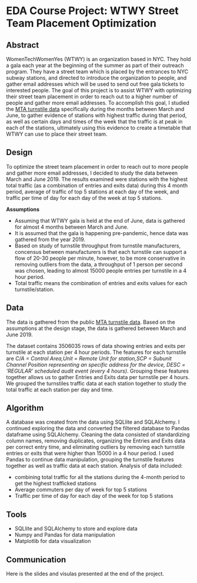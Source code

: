 # EDA Course Project: WTWY Street Team Placement Optimization

## Abstract

WomenTechWomenYes (WTWY) is an organization based in NYC. They hold a gala each year at the beginning of the summer as part of their outreach program. They have a street team which is placed by the entrances to NYC subway stations, and directed to introduce the organization to people, and gather email addresses which will be used to send out free gala tickets to interested people. The goal of this project is to assist WTWY with optimizing their street team placement in order to reach out to a higher number of people and gather more email addresses. To accomplish this goal, I studied the [MTA turnstile data](http://web.mta.info/developers/turnstile.html) specifically during the months between March and June, to gather evidence of stations with highest traffic during that period, as well as certain days and times of the week that the traffic is at peak in each of the stations, ultimately using this evidence to create a timetable that WTWY can use to place their street team.


## Design
To optimize the street team placement in order to reach out to more people and gather more email addresses, I decided to study the data between March and June 2019. The results examined were stations with the highest total traffic (as a combination of entries and exits data) during this 4 month period, average of traffic of top 5 stations at each day of the week, and traffic per time of day for each day of the week at top 5 stations.

**Assumptions**
- Assuming that WTWY gala is held at the end of June, data is gathered for almost 4 months between March and June.
- It is assumed that the gala is happening pre-pandemic, hence data was gathered from the year 2019.
- Based on study of turnstile throughput from turnstile manufacturers, concensus between manufacturers is that each turnstile can support a flow of 20-30 people per minute, however, to be more conservative in removing outliers from the data, a throughput of 1 person per second was chosen, leading to almost 15000 people entries per turnstile in a 4 hour period.
- Total traffic means the combination of entries and exits values for each turnstile/station.


## Data
The data is gathered from the public [MTA turnstile data](http://web.mta.info/developers/turnstile.html). Based on the assumptions at the design stage, the data is gathered between March and June 2019. 

The dataset contains 3506035 rows of data showing entries and exits per turnstile at each station per 4 hour periods. 
The features for each turnstile are *C/A =  Control Area,Unit = Remote Unit for station,SCP = Subunit Channel Position representing an specific address for the device, DESC = ‘REGULAR’ scheduled audit event (every 4 hours)*. Grouping these features together allows us to gather Entries and Exits data per turnstile per 4 hours. We grouped the turnstiles traffic data at each station together to study the total traffic at each station per day and time.


## Algorithm
A database was created from the data using SQLlite and SQLAlchemy. I continued exploring the data and converted the filtered database to Pandas dataframe using SQLAlchemy. 
Cleaning the data consisted of standardizing column names, removing duplicates, organizing the Entries and Exits data per correct entry time, and eliminating outliers by removing each turnstile entries or exits that were higher than 15000 in a 4 hour period. 
I used Pandas to continue data manipulation, grouping the turnstile features together as well as traffic data at each station. Analysis of data included:
- combining total traffic for all the stations during the 4-month period to get the highest trafficked stations
- Average commuters per day of week for top 5 stations
- Traffic per time of day for each day of the week for top 5 stations

## Tools
- SQLlite and SQLAlchemy to store and explore data
- Numpy and Pandas for data manipulation
- Matplotlib for data visualization

## Communication
Here is the slides and visulas presented at the end of the project.
